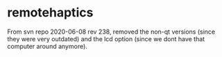 # remotehaptics

From svn repo 2020-06-08 rev 238, removed the non-qt versions 
(since they were very outdated) and the lcd option (since we
 dont have that computer around anymore).